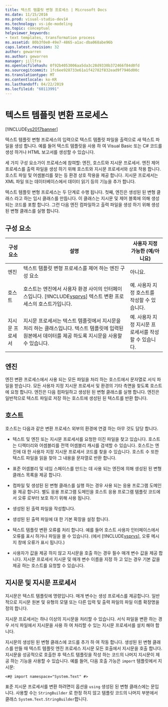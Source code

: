 ```yaml
---
title: 텍스트 템플릿 변형 프로세스 | Microsoft Docs
ms.date: 11/15/2016
ms.prod: visual-studio-dev14
ms.technology: vs-ide-modeling
ms.topic: conceptual
helpviewer_keywords:
- text templates, transformation process
ms.assetid: 80b3f0e0-49e7-4865-a1ac-dba068abe96b
caps.latest.revision: 32
author: gewarren
ms.author: gewarren
manager: jillfra
ms.openlocfilehash: 0f92b4053006aa5da3c28d9330b372466f84d0fd
ms.sourcegitcommit: 1fc6ee928733e61a1f42782f832ead9f7946d00c
ms.translationtype: MT
ms.contentlocale: ko-KR
ms.lasthandoff: 04/22/2019
ms.locfileid: "60113991"
---
```

# <a name="the-text-template-transformation-process"></a>텍스트 템플릿 변환 프로세스
[!INCLUDE[vs2017banner](../includes/vs2017banner.md)]

텍스트 템플릿 변형 프로세스의 입력으로 텍스트 템플릿 파일을 출력으로 새 텍스트 파일을 생성 합니다. 예를 들어 텍스트 템플릿을 사용 하 여 Visual Basic 또는 C# 코드를 생성 하거나 HTML 보고서를 생성할 수 있습니다.  
  
 세 가지 구성 요소가이 프로세스에 참여할: 엔진, 호스트와 지시문 프로세서. 엔진 제어 프로세스를 출력 파일을 생성 하기 위해 호스트와 지시문 프로세서와 상호 작용 합니다. 호스트 파일 및 어셈블리를 찾는 등 환경 상호 작용을 제공 합니다. 지시문 프로세서는 XML 파일 또는 데이터베이스에서 데이터 읽기 등의 기능을 추가 합니다.  
  
 텍스트 템플릿 변형 프로세스는 두 단계로 수행 됩니다. 첫째, 엔진은 생성된 된 변형 클래스 라고 하는 임시 클래스를 만듭니다. 이 클래스는 지시문 및 제어 블록에 의해 생성 되는 코드를 포함 합니다. 그런 다음 엔진 컴파일하고 출력 파일을 생성 하기 위해 생성 된 변형 클래스를 실행 합니다.  
  
## <a name="components"></a>구성 요소  
  
|구성 요소|설명|사용자 지정 가능한 (예/아니요)|  
|---------------|-----------------|------------------------------|  
|엔진|텍스트 템플릿 변형 프로세스를 제어 하는 엔진 구성 요소|아니요.|  
|호스트|호스트는 엔진에서 사용자 환경 사이의 인터페이스입니다. [!INCLUDE[vsprvs](../includes/vsprvs-md.md)] 텍스트 변환 프로세스의 호스트가입니다.|예. 사용자 지정 호스트를 작성할 수 있습니다.|  
|지시문 프로세서|지시문 프로세서는 텍스트 템플릿에서 지시문을 처리 하는 클래스입니다. 텍스트 템플릿에 입력된 원본에서 데이터를 제공 하도록 지시문을 사용할 수 있습니다.|예. 사용자 지정 지시문 프로세서를 작성할 수 있습니다.|  
  
## <a name="the-engine"></a>엔진  
 엔진 변환 프로세스에서 사용 되는 모든 파일을 처리 하는 호스트에서 문자열로 서식 파일을 받습니다. 모든 사용자 지정 지시문 프로세서 및 환경의 기타 측면을 찾도록 호스트에 요청 합니다. 엔진은 다음 컴파일하고 생성된 된 변형 클래스를 실행 합니다. 엔진은 일반적으로 텍스트 파일로 저장 하는 호스트에 생성된 된 텍스트를 반환 합니다.  
  
## <a name="the-host"></a>호스트  
 호스트는 다음과 같은 변환 프로세스 외부의 환경에 연결 하는 아무 것도 담당 합니다.  
  
- 텍스트 및 엔진 또는 지시문 프로세서를 요청한 이진 파일을 찾고 있습니다. 호스트는 디렉터리와 어셈블리를 전역 어셈블리 캐시를 검색할 수 있습니다. 호스트는 엔진에 대 한 사용자 지정 지시문 프로세서 코드를 찾을 수 있습니다. 호스트 수 또한 텍스트 파일을 읽을 찾아 그 내용을 문자열로 반환 합니다.  
  
- 표준 어셈블리 및 네임 스페이스를 만드는 데 사용 되는 엔진에 의해 생성된 된 변형 클래스 목록을 제공 합니다.  
  
- 컴파일 및 생성된 된 변형 클래스를 실행 하는 경우 사용 되는 응용 프로그램 도메인을 제공 합니다. 별도 응용 프로그램 도메인을 호스트 응용 프로그램 템플릿 코드에서 오류 로부터 보호 하기 위해 사용 됩니다.  
  
- 생성된 된 출력 파일을 작성합니다.  
  
- 생성된 된 출력 파일에 대 한 기본 확장을 설정 합니다.  
  
- 텍스트 템플릿 변환 오류를 처리 합니다. 예를 들어 호스트 사용자 인터페이스에서 오류를 표시 하거나 파일을 쓸 수 있습니다. (에서 [!INCLUDE[vsprvs](../includes/vsprvs-md.md)], 오류 메시지 창에 오류가 표시 됩니다.)  
  
- 사용자가 값을 제공 하지 않고 지시문을 호출 하는 경우 필수 매개 변수 값을 제공 합니다. 지시문 프로세서 지시문 및 매개 변수 이름을 지정 하 고 있는 경우 기본 값을 제공 하는 호스트를 요청할 수 있습니다.  
  
## <a name="directives-and-directive-processors"></a>지시문 및 지시문 프로세서  
 지시문은 텍스트 템플릿에 명령입니다. 매개 변수는 생성 프로세스를 제공합니다. 일반적으로 지시문 원본 및 유형의 모델 또는 다른 입력 및 출력 파일의 파일 이름 확장명을 정의 합니다.  
  
 지시문 프로세서는 하나 이상의 지시문을 처리할 수 있습니다. 서식 파일을 변환 하는 경우 서식 파일에서 지시문을 사용 하 여 처리할 수 있는 지시문 프로세서를 설치 해야 합니다.  
  
 지시문의 생성된 된 변형 클래스에 코드를 추가 하 여 작동 합니다. 생성된 된 변형 클래스를 만들 때 텍스트 템플릿 엔진 프로세스 지시문 모든 호출에서 지시문을 호출 합니다. 지시문을 성공적으로 호출한 후 텍스트 템플릿을 작성 하는 코드의 나머지 지시문이 제공 하는 기능을 사용할 수 있습니다. 예를 들어, 다음 호출 가능은 `import` 템플릿에서 지시문:  
  
 `<#@ import namespace="System.Text" #>`  
  
 표준 지시문 프로세서를 변환 하려면이 옵션을 `using` 생성된 된 변형 클래스에는 문입니다. 사용할 수는 `StringBuilder` 로 한정 하지 않고 템플릿 코드의 나머지 부분에서 클래스 `System.Text.StringBuilder`합니다.
